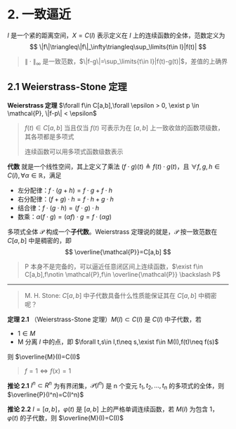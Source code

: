 # 2. 一致逼近

$I$ 是一个紧的距离空间，$X=C(I)$ 表示定义在 $I$ 上的连续函数的全体，范数定义为
$$
\|f\|\triangleq\|f\|_\infty\triangleq\sup_\limits{t\in I}|f(t)|
$$

> $\|\cdot\|_\infty$ 是一致范数，$\|f-g\|=\sup_\limits{t\in I}|f(t)-g(t)|$，差值的上确界

## 2.1 Weierstrass-Stone 定理

**Weierstrass 定理** $\forall f\in C[a,b],\forall \epsilon > 0, \exist p \in \mathcal{P}, \|f-p\| < \epsilon$  

> $f(t)\in C[a,b]$ 当且仅当 $f(t)$ 可表示为在 $[a,b]$ 上一致收敛的函数项级数，其各项都是多项式
>
> 连续函数可以用多项式函数级数表示

**代数** 就是一个线性空间，其上定义了乘法 $(f\cdot g)(t)\triangleq f(t)\cdot g(t)$，且 $\forall f,g,h\in C(I),\forall \alpha \in \mathbb{R}$，满足

- 左分配律：$f\cdot(g+h)=f\cdot g+f\cdot h$ 
- 右分配律：$(f+g)\cdot h=f\cdot h + g\cdot h$ 
- 结合律：$f\cdot (g \cdot h) = (f\cdot g)\cdot h$ 
- 数乘：$\alpha(f\cdot g)=(\alpha f)\cdot g = f \cdot (\alpha g)$ 

多项式全体 $\mathcal{P}$ 构成一个**子代数**。Weierstrass 定理说的就是，$\mathcal{P}$ 按一致范数在 $C[a,b]$ 中是稠密的，即
$$
\overline{\mathcal{P}}=C[a,b]
$$

> P 本身不是完备的，可以逼近任意闭区间上连续函数，$\exist f\in C[a,b],f\notin \mathcal{P},f\in \overline{\mathcal{P}} \backslash P$ 

---

> M. H. Stone: $C[a,b]$ 中子代数具备什么性质能保证其在 $C[a,b]$ 中稠密呢？

**定理 2.1** （Weierstrass-Stone 定理）$M(I)\subset C(I)$ 是 $C(I)$ 中子代数，若

- $1 \in M$ 
- M 分离 $I$ 中的点，即 $\forall t,s\in I,t\neq s,\exist f\in M(I),f(t)\neq f(s)$ 

则 $\overline{M}(I)=C(I)$ 

> $f = 1 \Leftrightarrow f(x)=1$ 

**推论 2.1** $I^n \subset R^n$ 为有界闭集，$\mathcal{P}(I^n)$ 是 n 个变元 $t_1,t_2,\dots,t_n$ 的多项式的全体，则 $\overline{P}(I^n)=C(I^n)$ 

**推论 2.2** $I=[a,b]$，$\varphi(t)$ 是 $[a,b]$ 上的严格单调连续函数，若 $M(I)$ 为包含 $1$，$\varphi(t)$ 的子代数，则 $\overline{M}(I)=C(I)$ 

